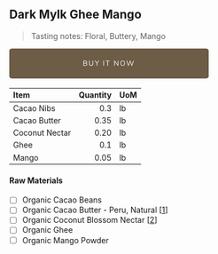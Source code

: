 ## Dark Mylk Ghee Mango
> Tasting notes: Floral, Buttery, Mango

[![Buy Now](/assets/images/buy-now.png "Buy Now")](https://shop.osocra.com/collections/bars/products/22012812)

| Item | Quantity | UoM  |
| :---     | ---:    | :--- |
| Cacao Nibs  | 0.3    | lb    |
| Cacao Butter   | 0.35    | lb    |
| Coconut Nectar    | 0.20      | lb      |
| Ghee    | 0.1     | lb      |
| Mango   | 0.05      | lb      |

#### Raw Materials
- [ ] Organic Cacao Beans
- [ ] Organic Cacao Butter - Peru, Natural [[1](/vendors)]
- [ ] Organic Coconut Blossom Nectar [[2](/vendors)]
- [ ] Organic Ghee
- [ ] Organic Mango Powder
